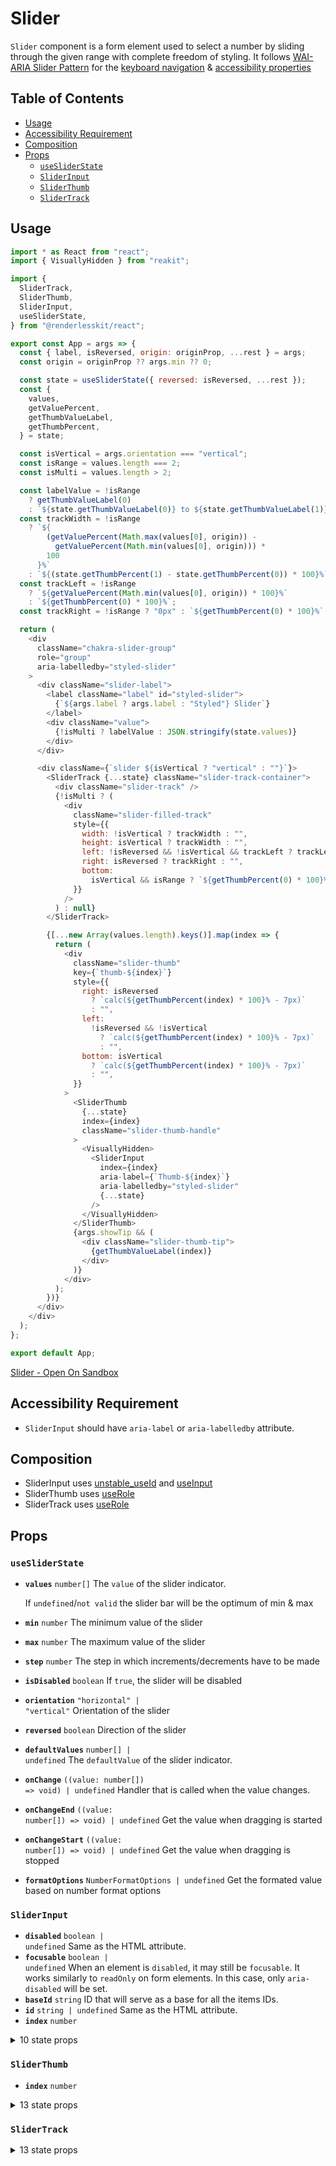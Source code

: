 # Slider

`Slider` component is a form element used to select a number by sliding through
the given range with complete freedom of styling. It follows
[WAI-ARIA Slider Pattern](https://www.w3.org/TR/wai-aria-practices-1.2/#slider)
for the
[keyboard navigation](https://www.w3.org/TR/wai-aria-practices-1.2/#slider_kbd_interaction)
&
[accessibility properties](https://www.w3.org/TR/wai-aria-practices-1.2/#slider_roles_states_props)

## Table of Contents

- [Usage](#usage)
- [Accessibility Requirement](#accessibility-requirement)
- [Composition](#composition)
- [Props](#props)
  - [`useSliderState`](#usesliderstate)
  - [`SliderInput`](#sliderinput)
  - [`SliderThumb`](#sliderthumb)
  - [`SliderTrack`](#slidertrack)

## Usage

```js
import * as React from "react";
import { VisuallyHidden } from "reakit";

import {
  SliderTrack,
  SliderThumb,
  SliderInput,
  useSliderState,
} from "@renderlesskit/react";

export const App = args => {
  const { label, isReversed, origin: originProp, ...rest } = args;
  const origin = originProp ?? args.min ?? 0;

  const state = useSliderState({ reversed: isReversed, ...rest });
  const {
    values,
    getValuePercent,
    getThumbValueLabel,
    getThumbPercent,
  } = state;

  const isVertical = args.orientation === "vertical";
  const isRange = values.length === 2;
  const isMulti = values.length > 2;

  const labelValue = !isRange
    ? getThumbValueLabel(0)
    : `${state.getThumbValueLabel(0)} to ${state.getThumbValueLabel(1)}`;
  const trackWidth = !isRange
    ? `${
        (getValuePercent(Math.max(values[0], origin)) -
          getValuePercent(Math.min(values[0], origin))) *
        100
      }%`
    : `${(state.getThumbPercent(1) - state.getThumbPercent(0)) * 100}%`;
  const trackLeft = !isRange
    ? `${getValuePercent(Math.min(values[0], origin)) * 100}%`
    : `${getThumbPercent(0) * 100}%`;
  const trackRight = !isRange ? "0px" : `${getThumbPercent(0) * 100}%`;

  return (
    <div
      className="chakra-slider-group"
      role="group"
      aria-labelledby="styled-slider"
    >
      <div className="slider-label">
        <label className="label" id="styled-slider">
          {`${args.label ? args.label : "Styled"} Slider`}
        </label>
        <div className="value">
          {!isMulti ? labelValue : JSON.stringify(state.values)}
        </div>
      </div>

      <div className={`slider ${isVertical ? "vertical" : ""}`}>
        <SliderTrack {...state} className="slider-track-container">
          <div className="slider-track" />
          {!isMulti ? (
            <div
              className="slider-filled-track"
              style={{
                width: !isVertical ? trackWidth : "",
                height: isVertical ? trackWidth : "",
                left: !isReversed && !isVertical && trackLeft ? trackLeft : "",
                right: isReversed ? trackRight : "",
                bottom:
                  isVertical && isRange ? `${getThumbPercent(0) * 100}%` : "",
              }}
            />
          ) : null}
        </SliderTrack>

        {[...new Array(values.length).keys()].map(index => {
          return (
            <div
              className="slider-thumb"
              key={`thumb-${index}`}
              style={{
                right: isReversed
                  ? `calc(${getThumbPercent(index) * 100}% - 7px)`
                  : "",
                left:
                  !isReversed && !isVertical
                    ? `calc(${getThumbPercent(index) * 100}% - 7px)`
                    : "",
                bottom: isVertical
                  ? `calc(${getThumbPercent(index) * 100}% - 7px)`
                  : "",
              }}
            >
              <SliderThumb
                {...state}
                index={index}
                className="slider-thumb-handle"
              >
                <VisuallyHidden>
                  <SliderInput
                    index={index}
                    aria-label={`Thumb-${index}`}
                    aria-labelledby="styled-slider"
                    {...state}
                  />
                </VisuallyHidden>
              </SliderThumb>
              {args.showTip && (
                <div className="slider-thumb-tip">
                  {getThumbValueLabel(index)}
                </div>
              )}
            </div>
          );
        })}
      </div>
    </div>
  );
};

export default App;
```

[Slider - Open On Sandbox](https://codesandbox.io/s/eng7z)

## Accessibility Requirement

- `SliderInput` should have `aria-label` or `aria-labelledby` attribute.

## Composition

- SliderInput uses [unstable_useId](https://reakit.io/docs/id) and
  [useInput](https://reakit.io/docs/input/)
- SliderThumb uses [useRole](https://reakit.io/docs/role)
- SliderTrack uses [useRole](https://reakit.io/docs/role)

## Props

### `useSliderState`

- **`values`** <code>number[]</code> The `value` of the slider indicator.

  If `undefined`/`not valid` the slider bar will be the optimum of min & max

- **`min`** <code>number</code> The minimum value of the slider
- **`max`** <code>number</code> The maximum value of the slider
- **`step`** <code>number</code> The step in which increments/decrements have to
  be made
- **`isDisabled`** <code>boolean</code> If `true`, the slider will be disabled
- **`orientation`** <code>&#34;horizontal&#34; | &#34;vertical&#34;</code>
  Orientation of the slider
- **`reversed`** <code>boolean</code> Direction of the slider
- **`defaultValues`** <code>number[] | undefined</code> The `defaultValue` of
  the slider indicator.
- **`onChange`** <code>((value: number[]) =&#62; void) | undefined</code>
  Handler that is called when the value changes.
- **`onChangeEnd`** <code>((value: number[]) =&#62; void) | undefined</code> Get
  the value when dragging is started
- **`onChangeStart`** <code>((value: number[]) =&#62; void) | undefined</code>
  Get the value when dragging is stopped
- **`formatOptions`** <code>NumberFormatOptions | undefined</code> Get the
  formated value based on number format options

### `SliderInput`

- **`disabled`** <code>boolean | undefined</code> Same as the HTML attribute.
- **`focusable`** <code>boolean | undefined</code> When an element is
  `disabled`, it may still be `focusable`. It works similarly to `readOnly` on
  form elements. In this case, only `aria-disabled` will be set.
- **`baseId`** <code>string</code> ID that will serve as a base for all the
  items IDs.
- **`id`** <code>string | undefined</code> Same as the HTML attribute.
- **`index`** <code>number</code>

<details><summary>10 state props</summary>
> These props are returned by the state hook. You can spread them into this component (`{...state}`) or pass them separately. You can also provide these props from your own state logic.

- **`step`** <code>number</code> The step in which increments/decrements have to
  be made
- **`isDisabled`** <code>boolean</code> If `true`, the slider will be disabled
- **`orientation`** <code>&#34;horizontal&#34; | &#34;vertical&#34;</code>
  Orientation of the slider
- **`getThumbMinValue`** <code>(index: number) =&#62; number</code> Returns the
  min values for the index
- **`getThumbMaxValue`** <code>(index: number) =&#62; number</code> Returns the
  max values for the index
- **`getThumbValueLabel`** <code>(index: number) =&#62; string</code> Returns
  the formatted thumb value based on it's index
- **`registerInput`** <code>(item: Item) =&#62; void</code> Register the inputs
  on mount
- **`unregisterInput`** <code>(id: string) =&#62; void</code> Unregister the
  inputs on mount
- **`setFocusedThumb`** <code>(index: number | undefined) =&#62; void</code> Set
  currently Focused Thumb
- **`setThumbValue`** <code>(index: number, value: number) =&#62; void</code>
  Sets value for thumb. The actually value set will be clamped and rounded
  according to min/max/step

</details>

### `SliderThumb`

- **`index`** <code>number</code>

<details><summary>13 state props</summary>
> These props are returned by the state hook. You can spread them into this component (`{...state}`) or pass them separately. You can also provide these props from your own state logic.

- **`step`** <code>number</code> The step in which increments/decrements have to
  be made
- **`isDisabled`** <code>boolean</code> If `true`, the slider will be disabled
- **`orientation`** <code>&#34;horizontal&#34; | &#34;vertical&#34;</code>
  Orientation of the slider
- **`reversed`** <code>boolean</code> Direction of the slider
- **`trackRef`** <code>RefObject&#60;HTMLElement | null&#62;</code> The track
  slider element.
- **`focusedThumb`** <code>number | undefined</code> Currently focused thumb
- **`getThumbValue`** <code>(index: number) =&#62; number</code> Get Thumb value
  based on its index
- **`getThumbPercent`** <code>(index: number) =&#62; number</code> Returns the
  value offset as a percentage from 0 to 1.
- **`inputs`** <code>Item[]</code> Get all the inputs in the DOM
- **`setThumbValue`** <code>(index: number, value: number) =&#62; void</code>
  Sets value for thumb. The actually value set will be clamped and rounded
  according to min/max/step
- **`setThumbEditable`** <code>(index: number, editable: boolean) =&#62;
  void</code> Set true if the thumb registered is editable
- **`setThumbDragging`** <code>(index: number, dragging: boolean) =&#62;
  void</code> set dragging true if the thumb registered is being currently
  dragged
- **`setThumbPercent`** <code>(index: number, percent: number) =&#62;
  void</code> Sets value for thumb by percent offset (between 0 and 1)

</details>

### `SliderTrack`

<details><summary>13 state props</summary>
> These props are returned by the state hook. You can spread them into this component (`{...state}`) or pass them separately. You can also provide these props from your own state logic.

- **`values`** <code>number[]</code> The `value` of the slider indicator.

  If `undefined`/`not valid` the slider bar will be the optimum of min & max

- **`isDisabled`** <code>boolean</code> If `true`, the slider will be disabled
- **`orientation`** <code>&#34;horizontal&#34; | &#34;vertical&#34;</code>
  Orientation of the slider
- **`reversed`** <code>boolean</code> Direction of the slider
- **`trackRef`** <code>RefObject&#60;HTMLElement | null&#62;</code> The track
  slider element.
- **`getThumbPercent`** <code>(index: number) =&#62; number</code> Returns the
  value offset as a percentage from 0 to 1.
- **`getPercentValue`** <code>(percent: number) =&#62; number</code> Converts a
  percent along track (between 0 and 1) to the corresponding value
- **`isThumbEditable`** <code>(index: number) =&#62; boolean</code> Get
  editableThumb based on the index
- **`isThumbDragging`** <code>(index: number) =&#62; boolean</code> Whether a
  specific index is being dragged
- **`setFocusedThumb`** <code>(index: number | undefined) =&#62; void</code> Set
  currently Focused Thumb
- **`setThumbValue`** <code>(index: number, value: number) =&#62; void</code>
  Sets value for thumb. The actually value set will be clamped and rounded
  according to min/max/step
- **`setThumbDragging`** <code>(index: number, dragging: boolean) =&#62;
  void</code> set dragging true if the thumb registered is being currently
  dragged
- **`setThumbPercent`** <code>(index: number, percent: number) =&#62;
  void</code> Sets value for thumb by percent offset (between 0 and 1)

</details>
